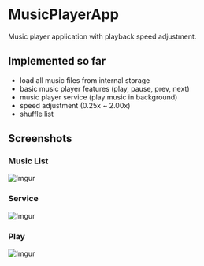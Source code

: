 # MusicPlayerApp
Music player application with playback speed adjustment.

## Implemented so far
- load all music files from internal storage
- basic music player features (play, pause, prev, next)
- music player service (play music in background)
- speed adjustment (0.25x ~ 2.00x)
- shuffle list

## Screenshots
### Music List
![Imgur](https://i.imgur.com/kROe4Fy.jpg)
### Service
![Imgur](https://i.imgur.com/GiS1Gwa.jpg)
### Play
![Imgur](https://i.imgur.com/agzTlSG.png)
